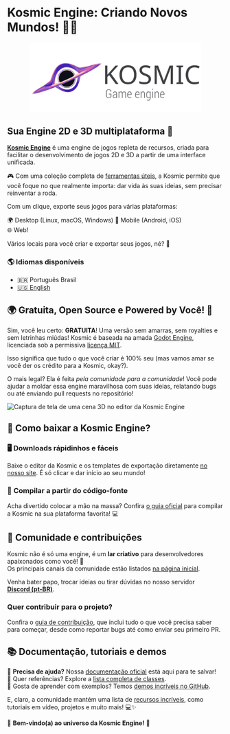 # **Kosmic Engine: Criando Novos Mundos!** 🚀🌌

<p align="center">
  <a href="https://kosmicengine.org">
    <img src="../../../logo_outlined.svg" width="400" alt="Logo da Kosmic Engine">
  </a>
</p>

## Sua Engine 2D e 3D multiplataforma 🌠

**[Kosmic Engine](https://kosmicengine.org)** é uma engine de jogos repleta de recursos, criada para facilitar o desenvolvimento de jogos 2D e 3D a partir de uma interface unificada.

🎮 Com uma coleção completa de [ferramentas úteis](https://kosmicengine.org/features), a Kosmic permite que você foque no que realmente importa: dar vida às suas ideias, sem precisar reinventar a roda.  

Com um clique, exporte seus jogos para várias plataformas:

🌍 Desktop (Linux, macOS, Windows)
📱 Mobile (Android, iOS)  
🌐 Web!

Vários locais para você criar e exportar seus jogos, né? 🚀

### 🌎 Idiomas disponíveis

- 🇧🇷 Português Brasil
- [🇺🇸 English](../../../README.md)

## 🌍 **Gratuita, Open Source e Powered by Você!** 💫

Sim, você leu certo: **GRATUITA**! Uma versão sem amarras, sem royalties e sem letrinhas miúdas!
Kosmic é baseada na amada [Godot Engine](https://godotengine.org/), licenciada sob a permissiva [licença MIT](https://kosmicengine.org/license).

Isso significa que tudo o que você criar é 100% seu (mas vamos amar se você der os crédito para a Kosmic, okay?).

O mais legal? Ela é feita *pela comunidade para a comunidade*! Você pode ajudar a moldar essa engine maravilhosa com suas ideias, relatando bugs ou até enviando pull requests no repositório!

![Captura de tela de uma cena 3D no editor da Kosmic Engine](https://raw.githubusercontent.com/kosmicengine/kosmic-design/main/pt_BR/screenshots/editor_1920x1080.jpg)

## 💾 Como baixar a Kosmic Engine?

### 🖥️ **Downloads rápidinhos e fáceis**

Baixe o editor da Kosmic e os templates de exportação diretamente [no nosso site](https://kosmicengine.org/download). É só clicar e dar início ao seu mundo!

### 🔧 **Compilar a partir do código-fonte**

Acha divertido colocar a mão na massa? Confira [o guia oficial](https://docs.kosmicengine.org/en/latest/contributing/development/compiling) para compilar a Kosmic na sua plataforma favorita! 💻

## 💬 **Comunidade e contribuições**

Kosmic não é só uma engine, é um **lar criativo** para desenvolvedores apaixonados como você! 💬  
Os principais canais da comunidade estão listados [na página inicial](https://kosmicengine.org/community).  

Venha bater papo, trocar ideias ou tirar dúvidas no nosso servidor  
**[Discord (pt-BR)](https://discord.gg/QKApsehBCs)**.

### **Quer contribuir para o projeto?**  

Confira o [guia de contribuição](CONTRIBUTING.md), que inclui tudo o que você precisa saber para começar, desde como reportar bugs até como enviar seu primeiro PR.  

## 📚 Documentação, tutoriais e demos 

🌟 **Precisa de ajuda?** Nossa [documentação oficial](https://docs.kosmicengine.org) está aqui para te salvar!  
🌟 Quer referências? Explore a [lista completa de classes](https://docs.kosmicengine.org/en/latest/classes/).  
🌟 Gosta de aprender com exemplos? Temos [demos incríveis no GitHub](https://github.com/kosmicengine/kosmic-demo-projects).  

E, claro, a comunidade mantém uma lista de [recursos incríveis](https://github.com/kosmicengine/awesome-kosmic), como tutoriais em vídeo, projetos e muito mais! 💻✨

🌟 **Bem-vindo(a) ao universo da Kosmic Engine!** 🌟  
